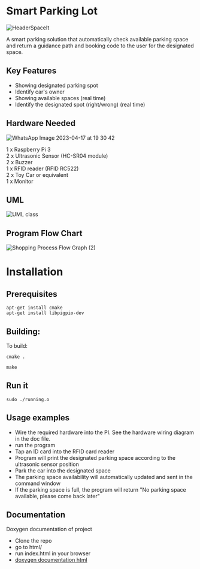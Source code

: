 # Smart Parking Lot
![HeaderSpaceIt](https://user-images.githubusercontent.com/56721954/230046019-0ab0f713-a5ff-4f26-965a-71f06fece0cc.png)

A smart parking solution that automatically check available parking space and return a guidance path and booking code to the user for the designated space.

## Key Features
+ Showing designated parking spot ​
+ Identify car's owner​
+ Showing available spaces (real time)​
+ Identify the designated spot (right/wrong) (real time)​

## Hardware Needed

![WhatsApp Image 2023-04-17 at 19 30 42](https://user-images.githubusercontent.com/122471221/232579129-8b6bc4cc-c8ce-4b1e-8033-c9cdf1c03d5a.jpg)

1 x Raspberry Pi 3\
2 x Ultrasonic Sensor (HC-SR04 module)\
2 x Buzzer\
1 x RFID reader (RFID RC522)\
2 x Toy Car or equivalent\
1 x Monitor

## UML
![UML class](https://user-images.githubusercontent.com/56721954/232925987-1163e684-ac65-45ea-a20b-585b28e22e48.png)


## Program Flow Chart
![Shopping Process Flow Graph (2)](https://user-images.githubusercontent.com/56721954/232926866-8adb6238-dcd4-4646-9dee-0a75def8d478.png)

# Installation
## Prerequisites

    apt-get install cmake
    apt-get install libpigpio-dev


## Building:

To build:

    cmake .

    make

## Run it

    sudo ./running.o

## Usage examples

+ Wire the required hardware into the PI. See the hardware wiring diagram in the doc file.
+ run the program
+ Tap an ID card into the RFID card reader
+ Program will print the designated parking space according to the ultrasonic sensor position
+ Park the car into the designated space
+ The parking space availability will automatically updated and sent in the command window
+ If the parking space is full, the program will return "No parking space available, please come back later"

## Documentation
Doxygen documentation of project
+ Clone the repo
+ go to html/
+ run index.html in your browser
+ [doxygen documentation html](html/)

